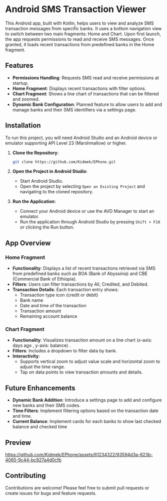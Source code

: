 # Android SMS Transaction Viewer

This Android app, built with Kotlin, helps users to view and analyze SMS transaction messages from specific banks. It uses a bottom navigation view to switch between two main fragments: Home and Chart. Upon first launch, the app requests permissions to read and receive SMS messages. Once granted, it loads recent transactions from predefined banks in the Home fragment.

## Features

- **Permissions Handling**: Requests SMS read and receive permissions at startup.
- **Home Fragment**: Displays recent transactions with filter options.
- **Chart Fragment**: Shows a line chart of transactions that can be filtered and zoomed.
- **Dynamic Bank Configuration**: Planned feature to allow users to add and manage banks and their SMS identifiers via a settings page.

## Installation

To run this project, you will need Android Studio and an Android device or emulator supporting API Level 23 (Marshmallow) or higher.

1. **Clone the Repository**:

   ```bash
   git clone https://github.com/Kidmek/EPhone.git

2. **Open the Project in Android Studio**:

   - Start Android Studio.
   - Open the project by selecting `Open an Existing Project` and navigating to the cloned repository.

3. **Run the Application**:

   - Connect your Android device or use the AVD Manager to start an emulator.
   - Run the application through Android Studio by pressing `Shift + F10` or clicking the Run button.

## App Overview

### Home Fragment

- **Functionality**: Displays a list of recent transactions retrieved via SMS from predefined banks such as BOA (Bank of Abyssinia) and CBE (Commercial Bank of Ethiopia).
- **Filters**: Users can filter transactions by All, Credited, and Debited.
- **Transaction Details**: Each transaction entry shows:
  - Transaction type icon (credit or debit)
  - Bank name
  - Date and time of the transaction
  - Transaction amount
  - Remaining account balance

### Chart Fragment

- **Functionality**: Visualizes transaction amount on a line chart (x-axis: days ago , y-axis: balance) .
- **Filters**: Includes a dropdown to filter data by bank.
- **Interactivity**:
  - Supports vertical zoom to adjust value scale and horizontal zoom to adjust the time range.
  - Tap on data points to view transaction amounts and details.

## Future Enhancements

- **Dynamic Bank Addition**: Introduce a settings page to add and configure new banks and their SMS codes.
- **Time Filters**: Implement filtering options based on the transaction date and time.
- **Current Balance**: Implement cards for each banks to show last checked balance and checked time


## Preview



https://github.com/Kidmek/EPhone/assets/61234322/93594d3a-623b-4065-9c44-bc927a4d0cfb

## Contributing

Contributions are welcome! Please feel free to submit pull requests or create issues for bugs and feature requests.



